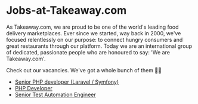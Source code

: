 # Jobs-at-Takeaway.com

As Takeaway.com, we are proud to be one of the world's leading food delivery marketplaces. Ever since we started, way back in 2000, we've focused relentlessly on our purpose: to connect hungry consumers and great restaurants through our platform. Today we are an international group of dedicated, passionate people who are honoured to say: 'We are Takeaway.com'.

Check out our vacancies. We've got a whole bunch of them 🚀👾

- [Senior PHP developer (Laravel / Symfony)][1]
- [PHP Developer][2]
- [Senior Test Automation Engineer][3]

[1]: Senior%20PHP%20developer%20%28Laravel-Symfony%29.md
[2]: PHP%20Developer.md
[3]: Senior%20Test%20Automation%20Engineer.md

